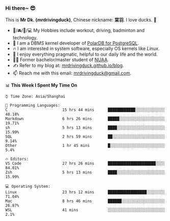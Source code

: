 ### Hi there~ 😎

This is **Mr Dk. (mrdrivingduck)**, Chinese nickname: **棠羽**. I love ducks. 🦆

- 💪/🚘/🏸/💻 My Hobbies include workout, driving, badminton and technology.
- 🍊 I am a DBMS kernel developer of [PolarDB for PostgreSQL](https://github.com/ApsaraDB/PolarDB-for-PostgreSQL).
- 🔥 I am interested in system software, especially OS kernels like *Linux*.
- 🔧 I enjoy everything pragmatic, helpful to our daily life and the world.
- 👨‍🎓 Former bachelor/master student of [NUAA](https://en.wikipedia.org/wiki/Nanjing_University_of_Aeronautics_and_Astronautics).
- ✍ Refer to my blog at: [mrdrivingduck.github.io/blog](https://www.mrdrivingduck.cn/blog/#/).
- 📫 Reach me with this email: [mrdrivingduck@gmail.com](mailto:mrdrivingduck@gmail.com).

<!--START_SECTION:waka-->
📊 **This Week I Spent My Time On** 

```text
⌚︎ Time Zone: Asia/Shanghai

💬 Programming Languages: 
C                        15 hrs 44 mins      ████████████░░░░░░░░░░░░░   48.18% 
Markdown                 6 hrs 26 mins       █████░░░░░░░░░░░░░░░░░░░░   19.71% 
sh                       5 hrs 13 mins       ████░░░░░░░░░░░░░░░░░░░░░   15.99% 
SQL                      2 hrs 59 mins       ██░░░░░░░░░░░░░░░░░░░░░░░   9.14% 
Other                    1 hr 45 mins        █░░░░░░░░░░░░░░░░░░░░░░░░   5.4%

🔥 Editors: 
VS Code                  27 hrs 26 mins      █████████████████████░░░░   84.01% 
Zsh                      5 hrs 13 mins       ████░░░░░░░░░░░░░░░░░░░░░   15.99%

💻 Operating System: 
Linux                    23 hrs 12 mins      █████████████████░░░░░░░░   71.04% 
Mac                      8 hrs 46 mins       ██████░░░░░░░░░░░░░░░░░░░   26.87% 
WSL                      41 mins             ░░░░░░░░░░░░░░░░░░░░░░░░░   2.1%

```


<!--END_SECTION:waka-->

<!-- ![Mr Dk.'s GitHub Stats](https://github-readme-stats.vercel.app/api?username=mrdrivingduck&count_private&show_icons=true&theme=buefy) -->

<!-- ![Most Used Languages](https://github-readme-stats.vercel.app/api/top-langs/?username=mrdrivingduck&exclude_repo=mips32-CPU,snort-tcp-socket&theme=buefy&layout=compact&langs_count=10) -->


<!--
**mrdrivingduck/mrdrivingduck** is a ✨ _special_ ✨ repository because its `README.md` (this file) appears on your GitHub profile.

Here are some ideas to get you started:

- 🔭 I’m currently working on ...
- 🌱 I’m currently learning ...
- 👯 I’m looking to collaborate on ...
- 🤔 I’m looking for help with ...
- 💬 Ask me about ...
- 📫 How to reach me: ...
- 😄 Pronouns: ...
- ⚡ Fun fact: ...
-->
